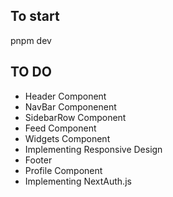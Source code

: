 ## To start

pnpm dev

## TO DO 

- Header Component 
- NavBar Componenent
- SidebarRow Component
- Feed Component
- Widgets Component
- Implementing Responsive Design
- Footer
- Profile Component
- Implementing NextAuth.js

